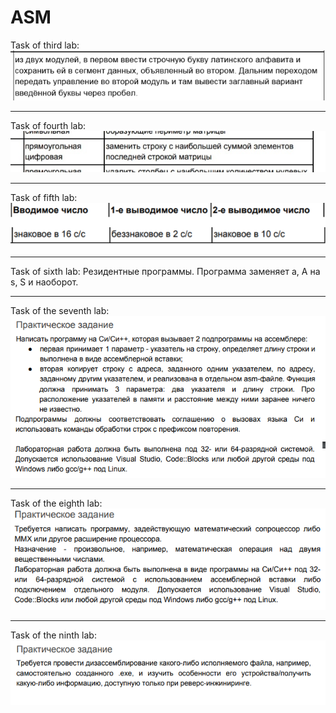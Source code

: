 # ASM

Task of third lab:
![lab3](https://github.com/1Bitcoin/ASM/blob/master/lab3/lab3.jpg)


----

Task of fourth lab:
![lab4](https://github.com/1Bitcoin/ASM/blob/master/lab4/lab4.jpg)


----

Task of fifth lab:
![lab5](https://github.com/1Bitcoin/ASM/blob/master/lab5/lab5.jpg)


----

Task of sixth lab:
Резидентные программы. Программа заменяет a, A на s, S и наоборот.


----

Task of the seventh lab:
![lab7](https://github.com/1Bitcoin/ASM/blob/master/lab7/7.png)


----

Task of the eighth lab:
![lab8](https://github.com/1Bitcoin/ASM/blob/master/lab8/8.png)


----

Task of the ninth lab:
![lab9](https://github.com/1Bitcoin/ASM/blob/master/lab9/lab9.jpg)


